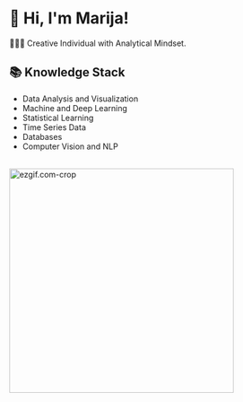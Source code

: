 # 👋 Hi, I'm Marija!
👩🏻‍💻 Creative Individual with Analytical Mindset. <br/>
<!-- 👩🏻‍🎓 Masters Graduate in Data Science at the [Università degli Studi di Padova](https://www.unipd.it/en/international-ranking), Italy (Top 1% Universities in the World) <br/>
🎨 Combining Analytical depth with Creative presentation <br/>
🌷 Did my Thesis Project with a [Fortune 500 company](https://fortune.com/ranking/global500/) !<br/>

📫 How to reach me **marijacveevska@gmail.com** -->

## 📚 Knowledge Stack

- Data Analysis and Visualization
- Machine and Deep Learning
- Statistical Learning
- Time Series Data
- Databases
- Computer Vision and NLP


<!-- ## 💻 Tech Stack -->
<!-- Badges from https://github.com/Ileriayo/markdown-badges -->
<!--
![Python](https://img.shields.io/badge/python-3670A0?style=for-the-badge&logo=python&logoColor=ffdd54)
![R](https://img.shields.io/badge/r-%23276DC3.svg?style=for-the-badge&logo=r&logoColor=white)

![Tableau](https://img.shields.io/badge/Tableau-E97627?style=for-the-badge&logo=Tableau&logoColor=white)
![Postgres](https://img.shields.io/badge/postgres-%23316192.svg?style=for-the-badge&logo=postgresql&logoColor=white)


![NumPy](https://img.shields.io/badge/numpy-%23013243.svg?style=for-the-badge&logo=numpy&logoColor=white)
![Pandas](https://img.shields.io/badge/pandas-%23150458.svg?style=for-the-badge&logo=pandas&logoColor=white)
![Matplotlib](https://img.shields.io/badge/Matplotlib-%23ffffff.svg?style=for-the-badge&logo=Matplotlib&logoColor=black)


![TensorFlow](https://img.shields.io/badge/TensorFlow-%23FF6F00.svg?style=for-the-badge&logo=TensorFlow&logoColor=white)
-->


<br/>

<div align="left">
  <img src="https://github.com/marijacveevska/marijacveevska/assets/94995858/3e77288b-e1a5-4ed2-8161-19ee1c2e238f" alt="ezgif.com-crop" width="400" />
</div>
<br>
<br>

